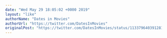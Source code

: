 ```yaml
---
date: "Wed May 29 18:05:02 +0000 2019"
layout: "like"
authorName: "Dates in Movies"
authorUrl: "https://twitter.com/DatesInMovies"
originalPost: "https://twitter.com/DatesInMovies/status/1133796403912814593"
---
```


